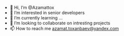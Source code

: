 - 👋 Hi, I’m @Azamattox
- 👀 I’m interested in senior developers
- 🌱 I’m currently learning ...
- 💞️ I’m looking to collaborate on intresting projects
- 📫 How to reach me azamat.toxanbaev@yandex.com

<!---
Azamattox/Azamattox is a ✨ special ✨ repository because its `README.md` (this file) appears on your GitHub profile.
You can click the Preview link to take a look at your changes.
--->
